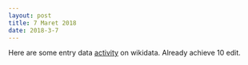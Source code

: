 ```yaml
---
layout: post
title: 7 Maret 2018
date: 2018-3-7
---
```

Here are some entry data [activity](https://www.wikidata.org/wiki/Special:Contributions/Guspan_Tanadi) on wikidata.
Already achieve 10 edit.